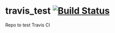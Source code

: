 # travis_test [![Build Status](https://travis-ci.com/simaoamorim/travis_test.svg?token=7y1UNXBcx3Ps9Fnn9ekA&branch=master)](https://travis-ci.com/simaoamorim/travis_test)
Repo to test Travis CI
